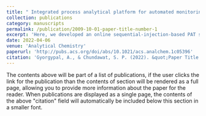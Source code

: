 ```yaml
---
title: " Integrated process analytical platform for automated monitoring of monoclonal antibody N-linked glycosylation."
collection: publications
category: manuscripts
permalink: /publication/2009-10-01-paper-title-number-1
excerpt: 'Here, we developed an online sequential-injection-based PAT system, called N-GLYcanyzer, which can rapidly monitor mAb glycosylation during upstream biomanufacturing.'
date: 2022-04-06
venue: 'Analytical Chemistry'
paperurl: 'http://pubs.acs.org/doi/abs/10.1021/acs.analchem.1c05396'
citation: 'Gyorgypal, A., & Chundawat, S. P. (2022). &quot;Paper Title Number 1.&quot; <i>Journal 1</i>. 1(1).'
---
```


The contents above will be part of a list of publications, if the user clicks the link for the publication than the contents of section will be rendered as a full page, allowing you to provide more information about the paper for the reader. When publications are displayed as a single page, the contents of the above "citation" field will automatically be included below this section in a smaller font.
